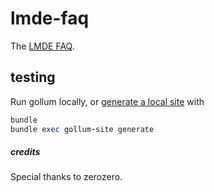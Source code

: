 # lmde-faq #

The [LMDE FAQ](http://forums.linuxmint.com/viewtopic.php?f=197&t=91405).

## testing ##

Run gollum locally, or [generate a local site](https://github.com/dreverri/gollum-site#readme) with 

```ruby
bundle
bundle exec gollum-site generate
```

##### credits #####

Special thanks to zerozero.
